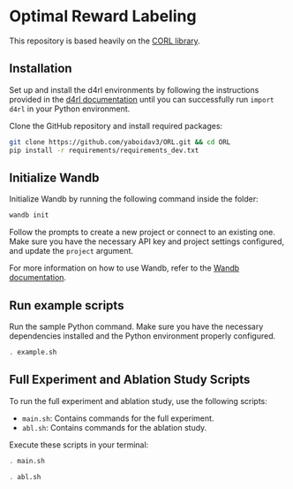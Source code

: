 # Optimal Reward Labeling

This repository is based heavily on the [CORL library](https://github.com/tinkoff-ai/CORL).

## Installation

Set up and install the d4rl environments by following the instructions provided in the [d4rl documentation](https://github.com/Farama-Foundation/D4RL) until you can successfully run `import d4rl` in your Python environment.

Clone the GitHub repository and install required packages:

```bash
git clone https://github.com/yaboidav3/ORL.git && cd ORL
pip install -r requirements/requirements_dev.txt
```

## Initialize Wandb
Initialize Wandb by running the following command inside the folder:

```bash
wandb init
```

Follow the prompts to create a new project or connect to an existing one. Make sure you have the necessary API key and project settings configured, and update the `project` argument.

For more information on how to use Wandb, refer to the [Wandb documentation](https://docs.wandb.ai/).

## Run example scripts
Run the sample Python command. Make sure you have the necessary dependencies installed and the Python environment properly configured.

```bash
. example.sh
```

## Full Experiment and Ablation Study Scripts

To run the full experiment and ablation study, use the following scripts:

- `main.sh`: Contains commands for the full experiment.
- `abl.sh`: Contains commands for the ablation study.


Execute these scripts in your terminal:


```bash
. main.sh
```

```bash
. abl.sh
```
